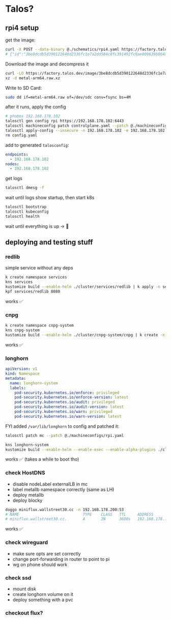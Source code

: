 # Talos?

## rpi4 setup

get the image:

```sh
curl -X POST --data-binary @./schematics/rpi4.yaml https://factory.talos.dev/schematics
# {"id":"3be8dcdb5d390122648d2336fc1e7a2dd584c8fc391492fc9ae009639b864a06"}
```

Download the image and decompress it

```sh
curl -LO https://factory.talos.dev/image/3be8dcdb5d390122648d2336fc1e7a2dd584c8fc391492fc9ae009639b864a06/v1.10.0/metal-arm64.raw.xz
xz -d metal-arm64.raw.xz
```

Write to SD Card:

```sh
sudo dd if=metal-arm64.raw of=/dev/sdc conv=fsync bs=4M
```

after it runs, apply the config

```sh
# phobos 192.168.178.102
talosctl gen config rpi https://192.168.178.102:6443
talosctl machineconfig patch controlplane.yaml --patch @./machineconfigs/rpi.yaml -o config.yaml
talosctl apply-config --insecure -n 192.168.178.102 -e 192.168.178.102 --file config.yaml
rm config.yaml
```

add to generated `talosconfig`:

```yaml
endpoints:
  - 192.168.178.102
nodes:
  - 192.168.178.102
```

get logs

```sh
talosctl dmesg -f
```

wait until logs show startup, then start k8s

```sh
talosctl bootstrap
talosctl kubeconfig
talosctl health
```

wait until everything is up → 🎉

## deploying and testing stuff

### redlib

simple service without any deps

```sh
k create namespace services
kns services
kustomize build --enable-helm ./cluster/services/redlib | k apply -n services -f -
kpf services/redlib 8080
```

works ✅

### cnpg

```sh
k create namespace cnpg-system
kns cnpg-system
kustomize build --enable-helm ./cluster/cnpg-system/cnpg | k create -n cnpg-system -f -
```

works ✅

### longhorn

```yaml
apiVersion: v1
kind: Namespace
metadata:
  name: longhorn-system
  labels:
    pod-security.kubernetes.io/enforce: privileged
    pod-security.kubernetes.io/enforce-version: latest
    pod-security.kubernetes.io/audit: privileged
    pod-security.kubernetes.io/audit-version: latest
    pod-security.kubernetes.io/warn: privileged
    pod-security.kubernetes.io/warn-version: latest
```

FYI added `/var/lib/longhorn` to config and patched it:

```sh
talosctl patch mc --patch @./machineconfigs/rpi.yaml
```

```sh
kns longhorn-system
kustomize build --enable-helm --enable-exec --enable-alpha-plugins ./cluster/longhorn-system/longhorn | k create -n longhorn-system -f -
```

works ✅ (takes a while to boot tho)

### check HostDNS

- disable nodeLabel externalLB in mc
- label metallb namespace correctly (same as LH)
- deploy metallb
- deploy blocky

```sh
doggo miniflux.wallstreet30.cc -n 192.168.178.200:53
# NAME                            TYPE    CLASS   TTL     ADDRESS         NAMESERVER
# miniflux.wallstreet30.cc.       A       IN      3600s   192.168.178.100 192.168.178.200:53
```

works ✅

### check wireguard

- make sure opts are set correctly
- change port-forwarding in router to point to pi
- wg on phone should work

### check ssd

- mount disk
- create longhorn volume on it
- deploy something with a pvc

### checkout flux?
